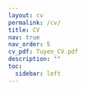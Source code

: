 ```yaml
---
layout: cv
permalink: /cv/
title: CV
nav: true
nav_order: 5
cv_pdf: Tuyen_CV.pdf
description: ""
toc:
  sidebar: left
---
```


